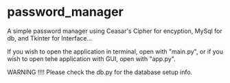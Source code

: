 # password_manager
A simple password manager using Ceasar's Cipher for encyption, MySql for db, and Tkinter for Interface...

If you wish to open the application in terminal, open with "main.py",
 or if you wish to open tehe application with GUI, open with "app.py".


WARNING !!!!
Please check the db.py for the database setup info.
